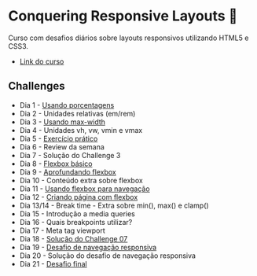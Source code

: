 # Conquering Responsive Layouts :triangular_flag_on_post:

Curso com desafios diários sobre layouts responsivos utilizando HTML5 e CSS3.

- [Link do curso](https://courses.kevinpowell.co/conquering-responsive-layouts)

## Challenges

- Dia 1 - [Usando porcentagens](https://github.com/l4ur4oliveira/conquering-responsive/tree/main/challenge-01)
- Dia 2 - Unidades relativas (em/rem)
- Dia 3 - [Usando max-width](https://github.com/l4ur4oliveira/conquering-responsive/tree/main/challenge-02)
- Dia 4 - Unidades vh, vw, vmin e vmax
- Dia 5 - [Exercício prático](https://github.com/l4ur4oliveira/conquering-responsive/tree/main/challenge-03)
- Dia 6 - Review da semana
- Dia 7 - Solução do Challenge 3
- Dia 8 - [Flexbox básico](https://github.com/l4ur4oliveira/conquering-responsive/tree/main/challenge-04)
- Dia 9 - [Aprofundando flexbox](https://github.com/l4ur4oliveira/conquering-responsive/tree/main/challenge-05)
- Dia 10 - Conteúdo extra sobre flexbox
- Dia 11 - [Usando flexbox para navegação](https://github.com/l4ur4oliveira/conquering-responsive/tree/main/challenge-06)
- Dia 12 - [Criando página com flexbox](https://github.com/l4ur4oliveira/conquering-responsive/tree/main/challenge-07)
- Dia 13/14 - Break time - Extra sobre min(), max() e clamp()
- Dia 15 - Introdução a media queries
- Dia 16 - Quais breakpoints utilizar?
- Dia 17 - Meta tag viewport
- Dia 18 - [Solução do Challenge 07](https://github.com/l4ur4oliveira/conquering-responsive/tree/main/challenge-07/author-solution)
- Dia 19 - [Desafio de navegação responsiva](https://github.com/l4ur4oliveira/conquering-responsive/tree/main/challenge-08)
- Dia 20 - Solução do desafio de navegação responsiva
- Dia 21 - [Desafio final](https://github.com/l4ur4oliveira/conquering-responsive/tree/main/challenge-09)